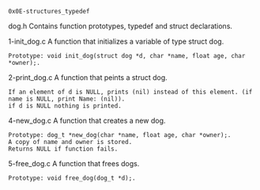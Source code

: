 	0x0E-structures_typedef
	
dog.h
	Contains function prototypes, typedef and struct declarations.

1-init_dog.c
	A function that initializes a variable of type struct dog.

	Prototype: void init_dog(struct dog *d, char *name, float age, char *owner);.

2-print_dog.c
	A function that peints a struct dog.

	If an element of d is NULL, prints (nil) instead of this element. (if name is NULL, print Name: (nil)).
	if d is NULL nothing is printed.

4-new_dog.c
	A function that creates a new dog.

	Prototype: dog_t *new_dog(char *name, float age, char *owner);.
	A copy of name and owner is stored.
	Returns NULL if function fails.

5-free_dog.c
	A function that frees dogs.

	Prototype: void free_dog(dog_t *d);.
